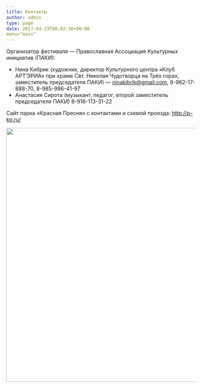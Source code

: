 ```yaml
---
title: Контакты
author: admin
type: page
date: 2017-04-23T00:02:36+00:00
menu="main"
---
```

Организатор фестиваля &#8212; Православная Ассоциация Культурных инициатив (ПАКИ):

  * Нина Кибрик (художник, директор Культурного центра &#171;Клуб АРТ&#8217;ЭРИА&#187; при храме Свт. Николая Чудотворца на Трёх горах, заместитель председателя ПАКИ) &#8212; <a href="mailto:ninakibrik@gmail.com" target="_blank" rel="noopener noreferrer">ninakibrik@gmail.com</a>, 8-962-17-888-70, 8-985-986-41-97
  * Анастасия Сирота (музыкант, педагог, второй заместитель председателя ПАКИ) 8-916-113-31-22

Сайт парка &#171;Красная Пресня&#187; с контактами и схемой проезда: <a href="http://p-kp.ru/" target="_blank" rel="noopener noreferrer">http://p-kp.ru/</a>

<img class="alignnone size-full wp-image-219" src="http://nikolinden.ru/wp-content/uploads/2017/04/Karta-festivalja.jpg" alt="" width="675" height="674" srcset="http://nikolinden.ru/wp-content/uploads/2017/04/Karta-festivalja.jpg 675w, http://nikolinden.ru/wp-content/uploads/2017/04/Karta-festivalja-150x150.jpg 150w, http://nikolinden.ru/wp-content/uploads/2017/04/Karta-festivalja-300x300.jpg 300w, http://nikolinden.ru/wp-content/uploads/2017/04/Karta-festivalja-100x100.jpg 100w" sizes="(max-width: 675px) 100vw, 675px" />